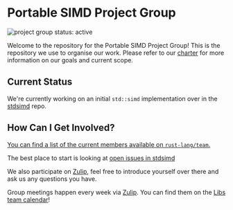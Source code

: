 # Portable SIMD Project Group

![project group status: active](https://img.shields.io/badge/status-active-brightgreen.svg)

Welcome to the repository for the Portable SIMD Project Group! This is the
repository we use to organise our work. Please refer to our [charter] for
more information on our goals and current scope.

[charter]: ./CHARTER.md

## Current Status

We're currently working on an initial `std::simd` implementation over in the [stdsimd] repo.

## How Can I Get Involved?

[You can find a list of the current members available
on `rust-lang/team`.][team-toml]

The best place to start is looking at [open issues in stdsimd][stdsimd-issues]

We also participate on [Zulip][chat-link], feel free to introduce
yourself over there and ask us any questions you have.

Group meetings happen every week via [Zulip][chat-link].
You can find them on the [Libs team calendar][calendar]!

[open issues]: ../../issues
[chat-link]: https://rust-lang.zulipchat.com/#narrow/stream/257879-project-portable-simd
[team-toml]: https://github.com/rust-lang/team/blob/master/teams/project-portable-simd.toml
[calendar]: https://calendar.google.com/calendar/u/0/embed?src=9kuu8evq4eh6uacm262k0phri8@group.calendar.google.com
[stdsimd]: https://github.com/rust-lang/stdsimd
[stdsimd-issues]: https://github.com/rust-lang/stdsimd/issues
